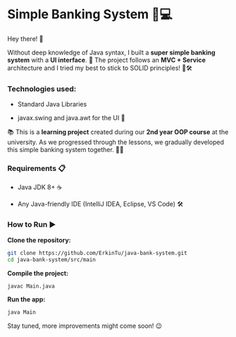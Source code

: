 # Simple Banking System 🏦💻

Hey there! 👋

Without deep knowledge of Java syntax, I built a **super simple banking system** with a **UI interface**. 🚀
The project follows an **MVC + Service** architecture and I tried my best to stick to SOLID principles! 🧠🛠


### Technologies used:

- Standard Java Libraries

- javax.swing and java.awt for the UI 🎨

📚 This is a **learning project** created during our **2nd year OOP course** at the university.
As we progressed through the lessons, we gradually developed this simple banking system together. 🏫✨


### Requirements 📋

- Java JDK 8+ ☕

- Any Java-friendly IDE (IntelliJ IDEA, Eclipse, VS Code) 🛠


### How to Run ▶️

**Clone the repository:**
```bash
git clone https://github.com/ErkinTu/java-bank-system.git
cd java-bank-system/src/main
```

**Compile the project:**
```bash
javac Main.java
```

**Run the app:**
```bash
java Main
```


Stay tuned, more improvements might come soon! 😉
